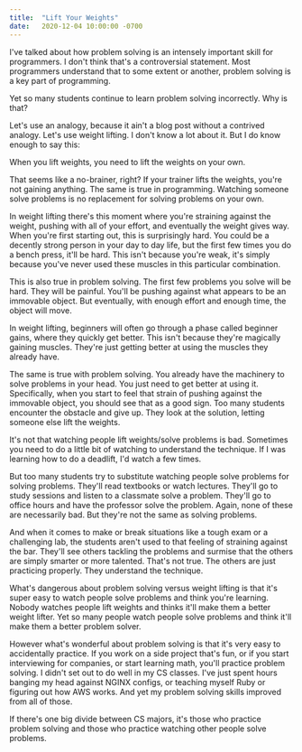 ```yaml
---
title:  "Lift Your Weights"
date:   2020-12-04 10:00:00 -0700
---
```



I've talked about how problem solving is an intensely important skill
for programmers. I don't think that's a controversial statement. Most
programmers understand that to some extent or another, problem solving
is a key part of programming.

Yet so many students continue to learn problem solving
incorrectly. Why is that?

Let's use an analogy, because it ain't a blog post without a contrived
analogy. Let's use weight lifting. I don't know a lot about it. But I
do know enough to say this:

When you lift weights, you need to lift the weights on your own.

That seems like a no-brainer, right? If your trainer lifts the
weights, you're not gaining anything. The same is true in
programming. Watching someone solve problems is no replacement for
solving problems on your own.

In weight lifting there's this moment where you're straining against
the weight, pushing with all of your effort, and eventually the weight
gives way. When you're first starting out, this is surprisingly
hard. You could be a decently strong person in your day to day life,
but the first few times you do a bench press, it'll be hard. This
isn't because you're weak, it's simply because you've never used these
muscles in this particular combination.

This is also true in problem solving. The first few problems you solve
will be hard. They will be painful. You'll be pushing against what
appears to be an immovable object. But eventually, with enough effort
and enough time, the object will move.

In weight lifting, beginners will often go through a phase called
beginner gains, where they quickly get better. This isn't because
they're magically gaining muscles. They're just getting better at
using the muscles they already have.

The same is true with problem solving. You already have the machinery
to solve problems in your head. You just need to get better at using
it. Specifically, when you start to feel that strain of pushing
against the immovable object, you should see that as a good sign. Too
many students encounter the obstacle and give up. They look at the
solution, letting someone else lift the weights.

It's not that watching people lift weights/solve problems is
bad. Sometimes you need to do a little bit of watching to understand
the technique. If I was learning how to do a deadlift, I'd watch a few
times.

But too many students try to substitute watching people solve problems
for solving problems. They'll read textbooks or watch
lectures. They'll go to study sessions and listen to a classmate solve
a problem. They'll go to office hours and have the professor solve the
problem. Again, none of these are necessarily bad. But they're not the
same as solving problems.

And when it comes to make or break situations like a tough exam or a
challenging lab, the students aren't used to that feeling of straining
against the bar. They'll see others tackling the problems and surmise
that the others are simply smarter or more talented. That's not
true. The others are just practicing properly. They understand the
technique.

What's dangerous about problem solving versus weight lifting is that
it's super easy to watch people solve problems and think you're
learning. Nobody watches people lift weights and thinks it'll make
them a better weight lifter. Yet so many people watch people solve
problems and think it'll make them a better problem solver.

However what's wonderful about problem solving is that it's very easy
to accidentally practice. If you work on a side project that's fun, or
if you start interviewing for companies, or start learning math,
you'll practice problem solving. I didn't set out to do well in my CS
classes. I've just spent hours banging my head against NGINX configs,
or teaching myself Ruby or figuring out how AWS works. And yet my
problem solving skills improved from all of those.

If there's one big divide between CS majors, it's those who practice
problem solving and those who practice watching other people solve
problems.
